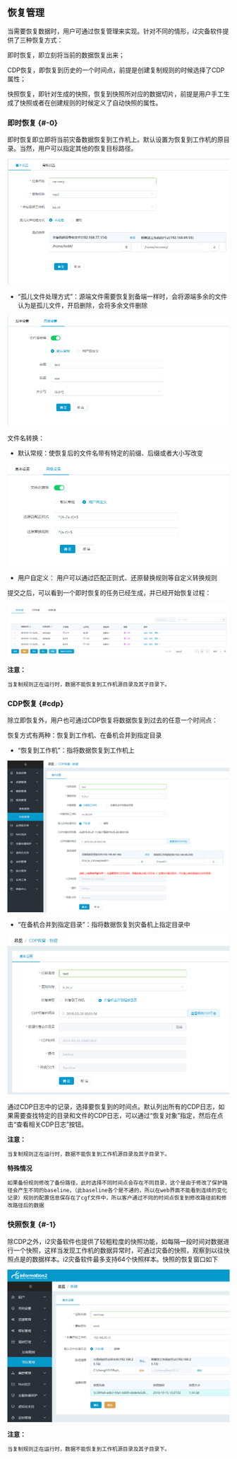 ## 恢复管理

当需要恢复数据时，用户可通过恢复管理来实现。针对不同的情形，i2灾备软件提供了三种恢复方式：

即时恢复，即立刻将当前的数据恢复出来；

CDP恢复，即恢复到历史的一个时间点，前提是创建复制规则的时候选择了CDP属性；

快照恢复，即针对生成的快照，恢复到快照所对应的数据切片，前提是用户手工生成了快照或者在创建规则的时候定义了自动快照的属性。

### 即时恢复 {#-0}

即时恢复即立即将当前灾备数据恢复到工作机上。默认设置为恢复到工作机的原目录。当然，用户可以指定其他的恢复目标路径。

![](/assets/V7.1.2019011410.png)

* “孤儿文件处理方式”：源端文件需要恢复到备端一样时，会将源端多余的文件认为是孤儿文件，开启删除，会将多余文件删除

![](/assets/V7.1.2019011411.png)

文件名转换：

* 默认常规：使恢复后的文件名带有特定的前缀、后缀或者大小写改变

![](/assets/V7.1.2019011413.png)

* 用户自定义： 用户可以通过匹配正则式、还原替换规则等自定义转换规则

提交之后，可以看到一个即时恢复的任务已经生成，并已经开始恢复过程：

![](/assets/V7.1.2019011412.png)

**注意：**

```
当复制规则正在运行时，数据不能恢复到工作机源目录及其子目录下。
```

### CDP恢复 {#cdp}

除立即恢复外，用户也可通过CDP恢复将数据恢复到过去的任意一个时间点：

恢复方式有两种：恢复到工作机、在备机合并到指定目录

* “恢复到工作机”：指将数据恢复到工作机上

![](/assets/cdp恢复.png)

* “在备机合并到指定目录”：指将数据恢复到灾备机上指定目录中

![](/assets/合并到备机指定目录.png)

通过CDP日志中的记录，选择要恢复到的时间点。默认列出所有的CDP日志，如果需要查找特定的目录和文件的CDP日志，可以通过“恢复对象”指定，然后在点击“查看相关CDP日志”按钮。

**注意：**

```
当复制规则正在运行时，数据不能恢复到工作机源目录及其子目录下。
```

**特殊情况**

```
如果备份规则修改了备份路径，此时选择不同时间点会存在不同目录，这个是由于修改了保护路径会产生不同的baseline，（此baseline各个是不通的，所以在web界面不能看到连续的变化记录）规则的配置信息保存在了cgf文件中，所以客户通过不同的时间点恢复到修改路径前和修改路径后的数据
```

### 快照恢复 {#-1}

除CDP之外，i2灾备软件也提供了较粗粒度的快照功能，如每隔一段时间对数据进行一个快照，这样当发现工作机的数据异常时，可通过灾备的快照，观察到以往快照点是的数据样本。i2灾备软件最多支持64个快照样本。快照的恢复窗口如下

![](/assets/V7.025814.png)

**注意：**

`当复制规则正在运行时，数据不能恢复到工作机源目录及其子目录下。`

